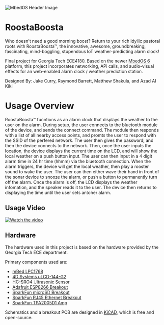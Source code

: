 ![MbedOS Header Image](https://raw.githubusercontent.com/ARMmbed/mbed-os/master/logo.png)

# RoostaBoosta

Who doesn't need a good morning boost?
Return to your rich idyllic pastoral roots with RoostaBoosta™, the innovative, awesome, groundbreaking, fascinating, mind-boggling, stupendous IoT weather-predicting alarm clock!

Final project for Georgia Tech ECE4180.
Based on the newer [MbedOS 6](https://os.mbed.com/docs/mbed-os/v6.16/introduction/index.html) platform, this project incorporates networking, API calls, and audio-visual effects for an web-enabled alarm clock / weather prediction station.

Designed By:
Jake Curry,
Raymond Barrett,
Matthew Shakula, and
Azad Al Kiki

# Usage Overview
RoostaBoosta™ fucntions as an alarm clock that displays the weather to the user on the alarm. During setup, the user connects to the bluetooth module of the device, and sends the connect command. The module then responds with a list of all nearby access points, and promts the user to respond with the SSID of the perfered network. The user then gives the password, and then the device connects to the network. Then, once the user inputs the location, the device displays the current time on the LCD, and will show the local weather on a push button input. The user can then input in a 4 digit alarm time in 24 hr time (hhmm) via the bluetooth connection. When the alarm triggers, the device will get the local weather, then play a rooster sound to wake the user. The user can then either wave their hand in front of the sonar device to snooze the alarm, or push a button to permanently turn off the alarm. Once the alarm is off, the LCD displays the weather infomation, and the speaker reads it to the user. The device then returns to displaying the time until the user sets antoher alarm.

## Usage Video
[![Watch the video](https://img.youtube.com/viv=PKmjmyOEXVI/maxresdefault.jpg)](https://youtu.be/v=PKmjmyOEXVI)

## Hardware

The hardware used in this project is based on the hardware provided by the Georgia Tech ECE department.

Primary components used are:

- [mBed LPC1768](https://os.mbed.com/platforms/mbed-LPC1768/)
- [4D Systems uLCD-144-G2](https://www.sparkfun.com/products/11377)
- [HC-SRO4 Ultrasonic Sensor](https://www.sparkfun.com/products/15569)
- [Adafruit ESP8266 Breakout](https://www.adafruit.com/product/2471)
- [SparkFun microSD Breakout](https://www.sparkfun.com/products/544)
- [SparkFun RJ45 Ethernet Breakout](https://www.sparkfun.com/products/13021)
- [SparkFun TPA2005D1 Amp](https://www.sparkfun.com/products/11044)

Schematics and a breakout PCB are designed in [KiCAD](https://www.kicad.org/), which is free and open-source.
